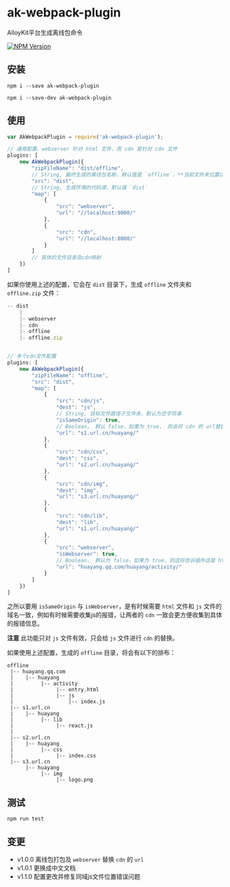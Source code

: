 # ak-webpack-plugin

AlloyKit平台生成离线包命令

[![NPM Version](https://img.shields.io/npm/v/ak-webpack-plugin.svg?style=flat)](https://www.npmjs.com/package/ak-webpack-plugin)

## 安装

```
npm i --save ak-webpack-plugin

npm i --save-dev ak-webpack-plugin
```

##  使用

``` javascript
var AkWebpackPlugin = require('ak-webpack-plugin');

// 通用配置，webserver 针对 html 文件，而 cdn 是针对 cdn 文件
plugins: [
	new AkWebpackPlugin({
	    "zipFileName": "dist/offline", 
	    // String, 最终生成的离线包名称，默认值是 `offline`，**当前文件夹位置以命令执行位置为基准**
	    "src": "dist",
	    // String, 生成环境的代码源，默认值 `dist`
	    "map": [
	        {
	            "src": "webserver",
	            "url": "//localhost:9000/"
	        },
	        {
	            "src": "cdn",
	            "url": "//localhost:8000/"
	        }
	    ]
	    // 具体的文件目录及cdn映射
	})
]

```

如果你使用上述的配置，它会在 `dist` 目录下，生成 `offline` 文件夹和 `offline.zip` 文件：

``` javascript
-- dist
	|
	|- webserver
	|- cdn
	|- offline
	|- offline.zip
```

``` javascript

// 多个cdn文件配置
plugins: [
	new AkWebpackPlugin({
	    "zipFileName": "offline",
        "src": "dist",
        "map": [
            {
                "src": "cdn/js",
                "dest": "js",
                // String, 目标文件路径子文件夹，默认为空字符串
                "isSameOrigin": true, 
                // Boolean， 默认 false，如果为 true， 则会将 cdn 的 url替换成与 isWebserver 为 true 的 cdn url
                "url": "s1.url.cn/huayang/"
            },
            {
                "src": "cdn/css",
                "dest": "css",
                "url": "s2.url.cn/huayang/"
            },
            {
                "src": "cdn/img",
                "dest": "img",
                "url": "s3.url.cn/huayang/"
            },
            {
                "src": "cdn/lib",
                "dest": "lib",
                "url": "s1.url.cn/huayang/"
            },
            {
                "src": "webserver",
                "isWebserver": true,
                // Boolean， 默认为 false，如果为 true，则这将告诉插件这是 html 的主要 cdn url 
                "url": "huayang.qq.com/huayang/activity/"
            }
        ]
	})
]

```

之所以要用 `isSameOrigin` 与 `isWebserver`，是有时候需要 `html` 文件和 `js` 文件的域名一致，例如有时候需要收集js的报错，让两者的 `cdn` 一致会更方便收集到具体的报错信息。

**注意** 此功能只对 `js` 文件有效，只会给 `js` 文件进行 `cdn` 的替换。

如果使用上述配置，生成的 `offline` 目录，将会有以下的排布：

```
offline
 |-- huayang.qq.com
 |    |-- huayang
 |         |-- activity
 |              |-- entry.html
 |              |-- js
 |                  |-- index.js
 |-- s1.url.cn
 |    |-- huayang
 |         |-- lib
 |              |-- react.js
 |
 |-- s2.url.cn
 |    |-- huayang
 |         |-- css
 |              |-- index.css
 |-- s3.url.cn
      |-- huayang
           |-- img
                |-- logo.png
```


## 测试
```
npm run test
```

## 变更
* v1.0.0 离线包打包及 `webserver` 替换 `cdn` 的 `url`
* v1.0.1 更换成中文文档
* v1.1.0 配置更改并修复同域js文件位置错误问题